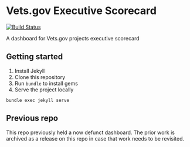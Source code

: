 # Vets.gov Executive Scorecard
[![Build Status](https://dev.vets.gov/jenkins/buildStatus/icon?job=department-of-veterans-affairs/vets.gov-status/master)](http://jenkins.vetsgov-internal/job/department-of-veterans-affairs/job/vets.gov-status/job/master/)

A dashboard for Vets.gov projects executive scorecard

## Getting started

1. Install Jekyll
2. Clone this repository
3. Run `bundle` to install gems
3. Serve the project locally
  ```
  bundle exec jekyll serve
  ```

## Previous repo

This repo previously held a now defunct dashboard. The prior work is archived as a release on this repo in case that work needs to be revisited.
